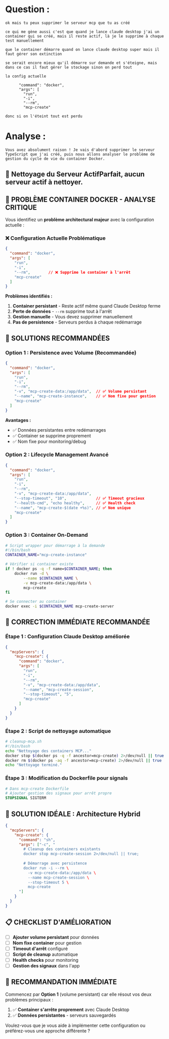 # Question : 

```text
ok mais tu peux supprimer le serveur mcp que tu as créé 

ce qui me gène aussi c'est que quand je lance claude desktop j'ai un container qui se créé, mais il reste actif, là je le supprime à chaque test manuellement 

que le container démarre quand on lance claude desktop super mais il faut gérer son extinction

se serait encore mieux qu'il démarre sur demande et s'éteigne, mais dans ce cas il faut gérer le stockage sinon on perd tout 

la config actuelle 

      "command": "docker",
      "args": [
        "run",
        "-i",
        "--rm",
        "mcp-create"

donc si on l'éteint tout est perdu
```

# Analyse : 

```text
Vous avez absolument raison ! Je vais d'abord supprimer le serveur TypeScript que j'ai créé, puis nous allons analyser le problème de gestion du cycle de vie du container Docker.
```

## 🧹 **Nettoyage du Serveur Actif**Parfait, aucun serveur actif à nettoyer.

## 🐳 **PROBLÈME CONTAINER DOCKER - ANALYSE CRITIQUE**

Vous identifiez un **problème architectural majeur** avec la configuration actuelle :

### ❌ **Configuration Actuelle Problématique**
```json
{
  "command": "docker",
  "args": [
    "run",
    "-i",
    "--rm",        // ❌ Supprime le container à l'arrêt
    "mcp-create"
  ]
}
```

**Problèmes identifiés :**
1. **Container persistant** - Reste actif même quand Claude Desktop ferme
2. **Perte de données** - `--rm` supprime tout à l'arrêt
3. **Gestion manuelle** - Vous devez supprimer manuellement
4. **Pas de persistence** - Serveurs perdus à chaque redémarrage

## 🎯 **SOLUTIONS RECOMMANDÉES**

### **Option 1 : Persistence avec Volume (Recommandée)**
```json
{
  "command": "docker",
  "args": [
    "run",
    "-i",
    "--rm",
    "-v", "mcp-create-data:/app/data",  // ✅ Volume persistant
    "--name", "mcp-create-instance",    // ✅ Nom fixe pour gestion
    "mcp-create"
  ]
}
```

**Avantages :**
- ✅ Données persistantes entre redémarrages
- ✅ Container se supprime proprement
- ✅ Nom fixe pour monitoring/debug

### **Option 2 : Lifecycle Management Avancé**
```json
{
  "command": "docker",
  "args": [
    "run",
    "-i",
    "--rm",
    "-v", "mcp-create-data:/app/data",
    "--stop-timeout", "10",             // ✅ Timeout gracieux
    "--health-cmd", "echo healthy",     // ✅ Health check
    "--name", "mcp-create-$(date +%s)", // ✅ Nom unique
    "mcp-create"
  ]
}
```

### **Option 3 : Container On-Demand**
```bash
# Script wrapper pour démarrage à la demande
#!/bin/bash
CONTAINER_NAME="mcp-create-instance"

# Vérifier si container existe
if ! docker ps -q -f name=$CONTAINER_NAME; then
    docker run -d \
        --name $CONTAINER_NAME \
        -v mcp-create-data:/app/data \
        mcp-create
fi

# Se connecter au container
docker exec -i $CONTAINER_NAME mcp-create-server
```

## 🔧 **CORRECTION IMMÉDIATE RECOMMANDÉE**

### **Étape 1 : Configuration Claude Desktop améliorée**
```json
{
  "mcpServers": {
    "mcp-create": {
      "command": "docker",
      "args": [
        "run",
        "-i",
        "--rm",
        "-v", "mcp-create-data:/app/data",
        "--name", "mcp-create-session",
        "--stop-timeout", "5",
        "mcp-create"
      ]
    }
  }
}
```

### **Étape 2 : Script de nettoyage automatique**
```bash
# cleanup-mcp.sh
#!/bin/bash
echo "Nettoyage des containers MCP..."
docker stop $(docker ps -q -f ancestor=mcp-create) 2>/dev/null || true
docker rm $(docker ps -aq -f ancestor=mcp-create) 2>/dev/null || true
echo "Nettoyage terminé."
```

### **Étape 3 : Modification du Dockerfile pour signals**
```dockerfile
# Dans mcp-create Dockerfile
# Ajouter gestion des signaux pour arrêt propre
STOPSIGNAL SIGTERM
```

## 🎯 **SOLUTION IDÉALE : Architecture Hybrid**

```json
{
  "mcpServers": {
    "mcp-create": {
      "command": "sh",
      "args": ["-c", "
        # Cleanup des containers existants
        docker stop mcp-create-session 2>/dev/null || true;
        
        # Démarrage avec persistence
        docker run -i --rm \
          -v mcp-create-data:/app/data \
          --name mcp-create-session \
          --stop-timeout 5 \
          mcp-create
      "]
    }
  }
}
```

## 📋 **CHECKLIST D'AMÉLIORATION**

- [ ] **Ajouter volume persistant** pour données
- [ ] **Nom fixe container** pour gestion
- [ ] **Timeout d'arrêt** configuré
- [ ] **Script de cleanup** automatique
- [ ] **Health checks** pour monitoring
- [ ] **Gestion des signaux** dans l'app

## 🎯 **RECOMMANDATION IMMÉDIATE**

Commencez par **Option 1** (volume persistant) car elle résout vos deux problèmes principaux :
1. ✅ **Container s'arrête proprement** avec Claude Desktop
2. ✅ **Données persistantes** - serveurs sauvegardés

Voulez-vous que je vous aide à implémenter cette configuration ou préférez-vous une approche différente ?
